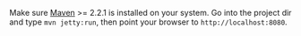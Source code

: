 Make sure [Maven](http://maven.apache.org/) >= 2.2.1 is installed on your system. Go into the project dir and type `mvn jetty:run`, then point your browser to `http://localhost:8080`.
